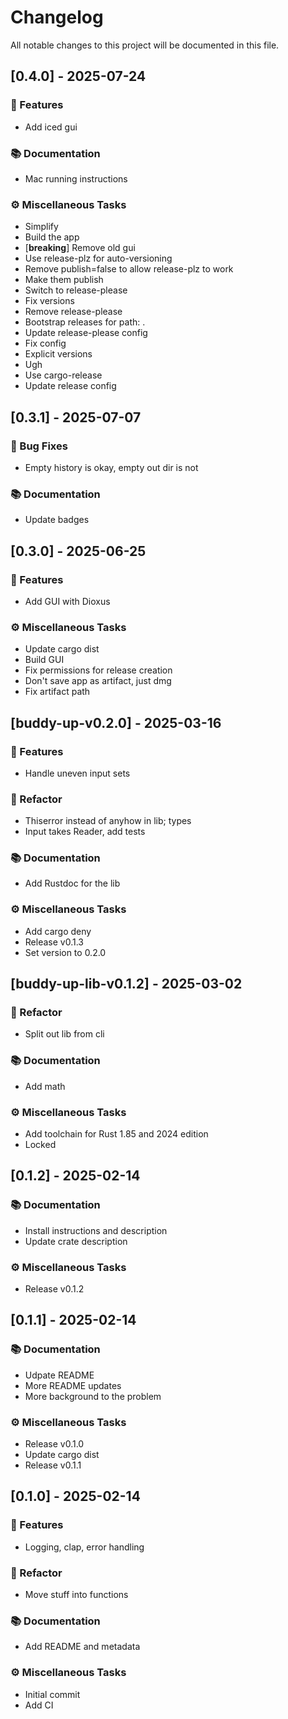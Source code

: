 # Changelog

All notable changes to this project will be documented in this file.

## [0.4.0] - 2025-07-24

### 🚀 Features

- Add iced gui

### 📚 Documentation

- Mac running instructions

### ⚙️ Miscellaneous Tasks

- Simplify
- Build the app
- [**breaking**] Remove old gui
- Use release-plz for auto-versioning
- Remove publish=false to allow release-plz to work
- Make them publish
- Switch to release-please
- Fix versions
- Remove release-please
- Bootstrap releases for path: .
- Update release-please config
- Fix config
- Explicit versions
- Ugh
- Use cargo-release
- Update release config

## [0.3.1] - 2025-07-07

### 🐛 Bug Fixes

- Empty history is okay, empty out dir is not

### 📚 Documentation

- Update badges

## [0.3.0] - 2025-06-25

### 🚀 Features

- Add GUI with Dioxus

### ⚙️ Miscellaneous Tasks

- Update cargo dist
- Build GUI
- Fix permissions for release creation
- Don't save app as artifact, just dmg 
- Fix artifact path

## [buddy-up-v0.2.0] - 2025-03-16

### 🚀 Features

- Handle uneven input sets

### 🚜 Refactor

- Thiserror instead of anyhow in lib; types
- Input takes Reader, add tests

### 📚 Documentation

- Add Rustdoc for the lib

### ⚙️ Miscellaneous Tasks

- Add cargo deny
- Release v0.1.3
- Set version to 0.2.0

## [buddy-up-lib-v0.1.2] - 2025-03-02

### 🚜 Refactor

- Split out lib from cli

### 📚 Documentation

- Add math

### ⚙️ Miscellaneous Tasks

- Add toolchain for Rust 1.85 and 2024 edition
- Locked

## [0.1.2] - 2025-02-14

### 📚 Documentation

- Install instructions and description
- Update crate description

### ⚙️ Miscellaneous Tasks

- Release v0.1.2

## [0.1.1] - 2025-02-14

### 📚 Documentation

- Udpate README
- More README updates
- More background to the problem

### ⚙️ Miscellaneous Tasks

- Release v0.1.0
- Update cargo dist
- Release v0.1.1

## [0.1.0] - 2025-02-14

### 🚀 Features

- Logging, clap, error handling

### 🚜 Refactor

- Move stuff into functions

### 📚 Documentation

- Add README and metadata

### ⚙️ Miscellaneous Tasks

- Initial commit
- Add CI

<!-- generated by git-cliff -->
